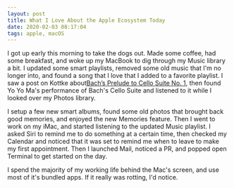 ```yaml
---
layout: post
title: What I Love About the Apple Ecosystem Today
date: 2020-02-03 08:17:04
tags: apple, macOS
---
```


I got up early this morning to take the dogs out. Made some coffee, had some breakfast, and woke up my MacBook to dig through my Music library a bit. I updated some smart playlists, removed some old music that I'm no longer into, and found a song that I love that I added to a favorite playlist. I saw a post on Kottke about[Bach’s Prelude to Cello Suite No. 1](https://kottke.org/20/01/bachs-prelude-to-cello-suite-no-1-deconstructed), then found Yo Yo Ma's performance of Bach's Cello Suite and listened to it while I looked over my Photos library. 

I setup a few new smart albums, found some old photos that brought back good memories, and enjoyed the new Memories feature. Then I went to work on my iMac, and started listening to the updated Music playlist. I asked Siri to remind me to do something at a certain time, then checked my Calendar and noticed that it was set to remind me when to leave to make my first appointment. Then I launched Mail, noticed a PR, and popped open Terminal to get started on the day. 

I spend the majority of my working life behind the Mac's screen, and use most of it's bundled apps. If it really was rotting, I'd notice. 